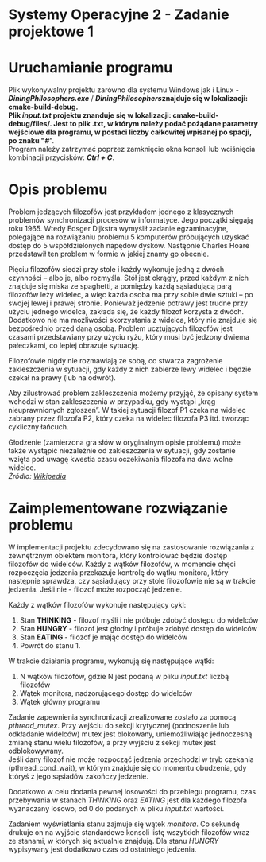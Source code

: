 # Systemy Operacyjne 2 - Zadanie projektowe 1

# Uruchamianie programu
Plik wykonywalny projektu zarówno dla systemu Windows jak i Linux - **_DiningPhilosophers.exe_** / 
**_DiningPhilosophers_**znajduje się w lokalizacji:
**cmake-build-debug**.  
Plik **_input.txt_** projektu znanduje się w lokalizacji: **cmake-build-debug/files/**. 
Jest to plik .txt, w którym należy podać pożądane parametry wejściowe dla programu, 
w postaci liczby całkowitej wpisanej po spacji, po znaku "**_#_**".  
Program należy zatrzymać poprzez zamknięcie okna konsoli lub wciśnięcia kombinacji 
przycisków: **_Ctrl + C_**.

# Opis problemu
Problem jedzących filozofów jest przykładem jednego z klasycznych problemów synchronizacji 
procesów w informatyce. Jego początki sięgają roku 1965. Wtedy Edsger Dijkstra wymyślił
zadanie egzaminacyjne, polegające na rozwiązaniu problemu 5 komputerów próbujących uzyskać dostęp 
do 5 współdzielonych napędów dysków. Następnie Charles Hoare przedstawił ten problem w formie 
w jakiej znamy go obecnie.

Pięciu filozofów siedzi przy stole i każdy wykonuje jedną z dwóch czynności – albo je, 
albo rozmyśla. Stół jest okrągły, przed każdym z nich znajduje się miska ze spaghetti, 
a pomiędzy każdą sąsiadującą parą filozofów leży widelec, a więc każda osoba ma przy sobie 
dwie sztuki – po swojej lewej i prawej stronie. Ponieważ jedzenie potrawy jest trudne przy 
użyciu jednego widelca, zakłada się, że każdy filozof korzysta z dwóch. 
Dodatkowo nie ma możliwości skorzystania z widelca, który nie znajduje się bezpośrednio 
przed daną osobą. Problem ucztujących filozofów jest czasami przedstawiany przy użyciu ryżu, 
który musi być jedzony dwiema pałeczkami, co lepiej obrazuje sytuację.

Filozofowie nigdy nie rozmawiają ze sobą, co stwarza zagrożenie zakleszczenia w sytuacji, 
gdy każdy z nich zabierze lewy widelec i będzie czekał na prawy (lub na odwrót).

Aby zilustrować problem zakleszczenia możemy przyjąć, że opisany system wchodzi w stan 
zakleszczenia w przypadku, gdy wystąpi „krąg nieuprawnionych zgłoszeń”. W takiej sytuacji 
filozof P1 czeka na widelec zabrany przez filozofa P2, który czeka na widelec filozofa P3 itd. 
tworząc cykliczny łańcuch.

Głodzenie (zamierzona gra słów w oryginalnym opisie problemu) może także wystąpić niezależnie 
od zakleszczenia w sytuacji, gdy zostanie wzięta pod uwagę kwestia czasu oczekiwania filozofa 
na dwa wolne widelce.  
*Źródło: [Wikipedia](https://pl.wikipedia.org/wiki/Problem_ucztuj%C4%85cych_filozof%C3%B3w)*

# Zaimplementowane rozwiązanie problemu
W implementacji projektu zdecydowano się na zastosowanie rozwiązania z zewnętrznym obiektem 
monitora, który kontrolować będzie dostęp filozofów do widelców. Każdy z wątków filozofów, 
w momencie chęci rozpoczęcia jedzenia przekazuje kontrolę do wątku monitora, który następnie 
sprawdza, czy sąsiadujący przy stole filozofowie nie są w trakcie jedzenia. Jeśli nie - 
filozof może rozpocząć jedzenie.

Każdy z wątków filozofów wykonuje następujący cykl:
1. Stan **THINKING** - filozof myśli i nie próbuje zdobyć dostępu do widelców
2. Stan **HUNGRY** - filozof jest głodny i próbuje zdobyć dostęp do widelców
3. Stan **EATING** - filozof je mając dostęp do widelców
4. Powrót do stanu 1.

W trakcie działania programu, wykonują się następujące wątki:
1. N wątków filozofów, gdzie N jest podaną w pliku *_input.txt_* liczbą filozofów
2. Wątek monitora, nadzorującego dostęp do widelców
3. Wątek główny programu

Zadanie zapewnienia synchronizacji zrealizowane zostało za pomocą *_pthread_mutex_*. 
Przy wejściu do sekcji krytycznej (podnoszenie lub odkładanie widelców) mutex jest blokowany, 
uniemożliwiając jednoczesną zmianę stanu wielu filozofów, a przy wyjściu z sekcji mutex jest 
odblokowywany.   
Jeśli dany filozof nie może rozpocząć jedzenia przechodzi w tryb czekania (pthread_cond_wait),
w którym znajduje się do momentu obudzenia, gdy któryś z jego sąsiadów zakończy jedzenie.  

Dodatkowo w celu dodania pewnej losowości do przebiegu programu, czas przebywania w stanach
*THINKING* oraz *EATING* jest dla każdego filozofa wyznaczany losowo, od 0 do podanych w pliku
*input.txt* wartości.

Zadaniem wyświetlania stanu zajmuje się wątek *_monitora_*. Co sekundę drukuje on na wyjście 
standardowe konsoli listę wszytkich filozofów wraz ze stanami, w których się aktualnie znajdują.
Dla stanu *HUNGRY* wypisywany jest dodatkowo czas od ostatniego jedzenia.